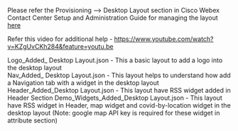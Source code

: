 Please refer the Provisioning --> Desktop Layout section in Cisco Webex Contact Center Setup and Administration Guide for managing the layout [here](https://www.cisco.com/c/en/us/td/docs/voice_ip_comm/cust_contact/contact_center/CJP/SetupandAdministrationGuide_2/b_mp-release-2/b_cc-release-2_chapter_011.html#topic_BF0EBDF65DCB0A552164D6306657C892)

Refer this video for additional help - https://www.youtube.com/watch?v=KZgUvCKh284&feature=youtu.be

Logo_Added_ Desktop Layout.json - This a basic layout to add a logo into the desktop layout <br />
Nav_Added_ Desktop Layout.json  - This layout helps to understand how add a Navigation tab with a widget in the desktop layout
Header_Added_Desktop Layout.json - This layout have RSS widget added in Header Section
Demo_Widgets_Added_Desktop Layout.json - This layout have RSS widget in Header, map widget and covid-by-location widget in the desktop layout (Note: google map API key is required for these widget in attribute section)

